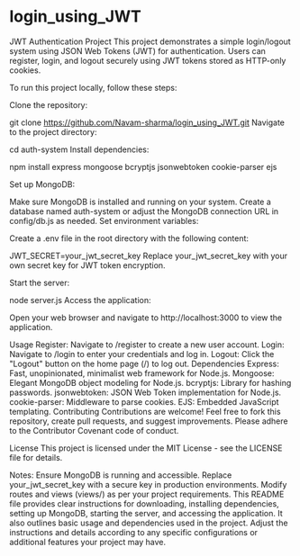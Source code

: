 # login_using_JWT
JWT Authentication Project
This project demonstrates a simple login/logout system using JSON Web Tokens (JWT) for authentication. Users can register, login, and logout securely using JWT tokens stored as HTTP-only cookies.

To run this project locally, follow these steps:

Clone the repository:

git clone https://github.com/Navam-sharma/login_using_JWT.git
Navigate to the project directory:

cd auth-system
Install dependencies:

npm install express mongoose bcryptjs jsonwebtoken cookie-parser ejs

Set up MongoDB:

Make sure MongoDB is installed and running on your system.
Create a database named auth-system or adjust the MongoDB connection URL in config/db.js as needed.
Set environment variables:

Create a .env file in the root directory with the following content:

JWT_SECRET=your_jwt_secret_key
Replace your_jwt_secret_key with your own secret key for JWT token encryption.

Start the server:

node server.js
Access the application:

Open your web browser and navigate to http://localhost:3000 to view the application.

Usage
Register: Navigate to /register to create a new user account.
Login: Navigate to /login to enter your credentials and log in.
Logout: Click the "Logout" button on the home page (/) to log out.
Dependencies
Express: Fast, unopinionated, minimalist web framework for Node.js.
Mongoose: Elegant MongoDB object modeling for Node.js.
bcryptjs: Library for hashing passwords.
jsonwebtoken: JSON Web Token implementation for Node.js.
cookie-parser: Middleware to parse cookies.
EJS: Embedded JavaScript templating.
Contributing
Contributions are welcome! Feel free to fork this repository, create pull requests, and suggest improvements. Please adhere to the Contributor Covenant code of conduct.

License
This project is licensed under the MIT License - see the LICENSE file for details.

Notes:
Ensure MongoDB is running and accessible.
Replace your_jwt_secret_key with a secure key in production environments.
Modify routes and views (views/) as per your project requirements.
This README file provides clear instructions for downloading, installing dependencies, setting up MongoDB, starting the server, and accessing the application. It also outlines basic usage and dependencies used in the project. Adjust the instructions and details according to any specific configurations or additional features your project may have.
